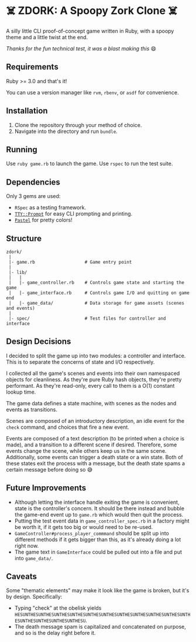 # :skull_and_crossbones: ZDORK: A Spoopy Zork Clone :skull_and_crossbones:

A silly little CLI proof-of-concept game written in Ruby, with a spoopy theme and a little twist at the end.

_Thanks for the fun technical test, it was a blast making this_ :smile:

## Requirements
Ruby >= 3.0 and that's it!

You can use a version manager like `rvm`, `rbenv`, or `asdf` for convenience.

## Installation
1. Clone the repository through your method of choice.
2. Navigate into the directory and run `bundle`.

## Running
Use `ruby game.rb` to launch the game.
Use `rspec` to run the test suite.

## Dependencies
Only 3 gems are used:
* `RSpec` as a testing framework.
* [`TTY::Prompt`](https://github.com/piotrmurach/tty-prompt) for easy CLI prompting and printing.
* [`Pastel`](https://github.com/piotrmurach/pastel) for pretty colors!

## Structure
```
zdork/
 |
 |- game.rb                   # Game entry point
 |
 |- lib/
 |   |
 |   |- game_controller.rb    # Controls game state and starting the game
 |   |- game_interface.rb     # Controls game I/O and quitting on game end
 |   |- game_data/            # Data storage for game assets (scenes and events)
 |
 |- spec/                     # Test files for controller and interface
```

## Design Decisions
I decided to split the game up into two modules: a controller and interface. This is to separate the concerns of state and I/O respectively.

I collected all the game's scenes and events into their own namespaced objects for cleanliness. As they're pure Ruby hash objects, they're pretty performant. As they're read-only, every call to them is a O(1) constant lookup time.

The game data defines a state machine, with scenes as the nodes and events as transitions.

Scenes are composed of an introductory description, an idle event for the `check` command, and choices that fire a new event.

Events are composed of a text description (to be printed when a choice is made), and a transition to a different scene if desired. Therefore, some events change the scene, while others keep us in the same scene. Additionally, some events can trigger a death state or a win state. Both of these states exit the process with a message, but the death state spams a certain message before doing so :sweat_smile:


## Future Improvements
* Although letting the interface handle exiting the game is convenient, state is the controller's concern. It should be there instead and bubble the game-end event up to `game.rb` which would then quit the process.
* Putting the test event data in `game_controller_spec.rb` in a factory might be worth it, if it gets too big or would need to be re-used.
* `GameController#process_player_commmand` should be split up into different methods if it gets bigger than this, as it's already doing a lot right now.
* The game text in `GameInterface` could be pulled out into a file and put into `game_data/`.

## Caveats
Some "thematic elements" may make it look like the game is broken, but it's by design. Specifically:

* Typing "check" at the obelisk yields `HESUNTHESUNTHESUNTHESUNTHESUNTHESUNTHESUNTHESUNTHESUNTHESUNTHESUNTHESUNTHESUNTHESUNTHESUNTHESU`.
* The death message spam is capitalized and concatenated on purpose, and so is the delay right before it.
